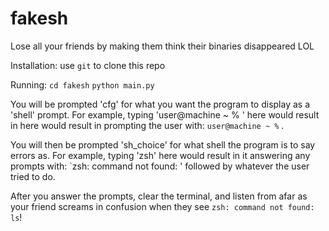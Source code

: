 # fakesh
Lose all your friends by making them think their binaries disappeared LOL

Installation:
use `git` to clone this repo

Running:
`cd fakesh`
`python main.py`

You will be prompted 'cfg' for what you want the program to display as a 'shell' prompt. For example, typing 'user@machine ~ % ' here would result in here would result in prompting the user with:
`user@machine ~ %` .

You will then be prompted 'sh_choice' for what shell the program is to say errors as. For example, typing 'zsh' here would result in it answering any prompts with:
`zsh: command not found: ' followed by whatever the user tried to do.

After you answer the prompts, clear the terminal, and listen from afar as your friend screams in confusion when they see `zsh: command not found: ls`!
